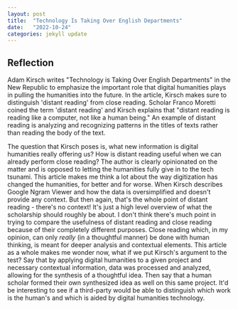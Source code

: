```yaml
---
layout: post
title:  "Technology Is Taking Over English Departments"
date:   "2022-10-24"
categories: jekyll update
---
```


## Reflection
Adam Kirsch writes "Technology is Taking Over English Departments" in the New Republic to  emphasize the important role that digital humanities plays in pulling the humanities into the future. In the article, Kirsch makes sure to distinguish 'distant reading' from close reading. Scholar Franco Moretti coined the term 'distant reading' and Kirsch explains that "distant reading is reading like a computer, not like a human being." An example of distant reading is analyzing and recognizing patterns in the titles of texts rather than reading the body of the text.

The question that Kirsch poses is, what new information is digital humanities really offering us? How is distant reading useful when we can already perform close reading? The author is clearly opinionated on the matter and is opposed to letting the humanities fully give in to the tech tsunami. This article makes me think a lot about the way digitization has changed the humanities, for better and for worse. When Kirsch describes Google Ngram Viewer and how the data is oversimplified and doesn't provide any context. But then again, that's the whole point of distant reading - there's no context! It's just a high level overview of what the scholarship should roughly be about. I don't think there's much point in trying to compare the usefulness of distant reading and close reading because of their completely different purposes. Close reading which, in my opinion, can only <i>really</i> (in a thoughtful manner) be done with human thinking, is meant for deeper analysis and contextual elements. This article as a whole makes me wonder now, what if we put Kirsch's argument to the test? Say that by applying digital humanities to a given project and necessary contextual information, data was processed and analyzed, allowing for the synthesis of a thoughtful idea. Then say that a human scholar formed their own synthesized idea as well on this same project. It'd be interesting to see if a third-party would be able to distinguish which work is the human's and which is aided by digital humanities technology.